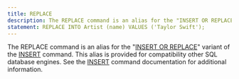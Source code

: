 ```yaml
---
title: REPLACE
description: The REPLACE command is an alias for the "INSERT OR REPLACE" variant of the INSERT command.
statement: REPLACE INTO Artist (name) VALUES ('Taylor Swift');
---
```


The REPLACE command is an alias for the "[INSERT OR
REPLACE](lang_conflict)" variant of the [INSERT](lang_insert) command.
This alias is provided for compatibility other SQL database engines. See
the [INSERT](lang_insert) command documentation for additional
information.
